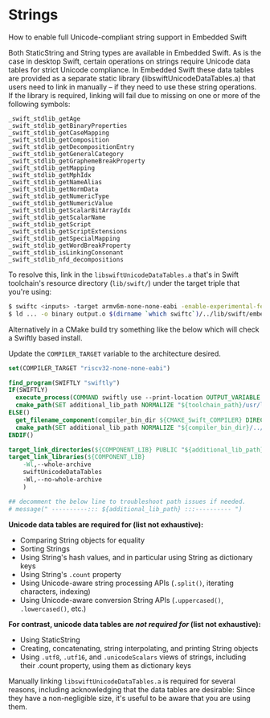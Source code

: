 # Strings

How to enable full Unicode-compliant string support in Embedded Swift

Both StaticString and String types are available in Embedded Swift. As is the case in desktop Swift, certain operations on strings require Unicode data tables for strict Unicode compliance. In Embedded Swift these data tables are provided as a separate static library (libswiftUnicodeDataTables.a) that users need to link in manually – if they need to use these string operations. If the library is required, linking will fail due to missing on one or more of the following symbols:

```
_swift_stdlib_getAge
_swift_stdlib_getBinaryProperties
_swift_stdlib_getCaseMapping
_swift_stdlib_getComposition
_swift_stdlib_getDecompositionEntry
_swift_stdlib_getGeneralCategory
_swift_stdlib_getGraphemeBreakProperty
_swift_stdlib_getMapping
_swift_stdlib_getMphIdx
_swift_stdlib_getNameAlias
_swift_stdlib_getNormData
_swift_stdlib_getNumericType
_swift_stdlib_getNumericValue
_swift_stdlib_getScalarBitArrayIdx
_swift_stdlib_getScalarName
_swift_stdlib_getScript
_swift_stdlib_getScriptExtensions
_swift_stdlib_getSpecialMapping
_swift_stdlib_getWordBreakProperty
_swift_stdlib_isLinkingConsonant
_swift_stdlib_nfd_decompositions
```

To resolve this, link in the `libswiftUnicodeDataTables.a` that's in Swift toolchain's resource directory (`lib/swift/`) under the target triple that you're using:

```bash
$ swiftc <inputs> -target armv6m-none-none-eabi -enable-experimental-feature Embedded -wmo -c -o output.o
$ ld ... -o binary output.o $(dirname `which swiftc`)/../lib/swift/embedded/armv6m-none-none-eabi/libswiftUnicodeDataTables.a
```

Alternatively in a CMake build try something like the below which will check a Swiftly based install.

Update the `COMPILER_TARGET` variable to the architecture desired.

```CMake
set(COMPILER_TARGET "riscv32-none-none-eabi")

find_program(SWIFTLY "swiftly")
IF(SWIFTLY)
  execute_process(COMMAND swiftly use --print-location OUTPUT_VARIABLE toolchain_path OUTPUT_STRIP_TRAILING_WHITESPACE)
  cmake_path(SET additional_lib_path NORMALIZE "${toolchain_path}/usr/lib/swift/embedded/${COMPILER_TARGET}")
ELSE()
  get_filename_component(compiler_bin_dir ${CMAKE_Swift_COMPILER} DIRECTORY)
  cmake_path(SET additional_lib_path NORMALIZE "${compiler_bin_dir}/../lib/swift/embedded/${COMPILER_TARGET}")
ENDIF()

target_link_directories(${COMPONENT_LIB} PUBLIC "${additional_lib_path}")
target_link_libraries(${COMPONENT_LIB}
    -Wl,--whole-archive
    swiftUnicodeDataTables
    -Wl,--no-whole-archive
    )

## decomment the below line to troubleshoot path issues if needed.
# message(" ----------::: ${additional_lib_path} :::---------- ")
```

**Unicode data tables are required for (list not exhaustive):**

- Comparing String objects for equality
- Sorting Strings
- Using String's hash values, and in particular using String as dictionary keys
- Using String's `.count` property
- Using Unicode-aware string processing APIs (`.split()`, iterating characters, indexing)
- Using Unicode-aware conversion String APIs (`.uppercased()`, `.lowercased()`, etc.)

**For contrast, unicode data tables are *not required for* (list not exhaustive):**

- Using StaticString
- Creating, concatenating, string interpolating, and printing String objects
- Using `.utf8`, `.utf16`, and `.unicodeScalars` views of strings, including their .count property, using them as dictionary keys

Manually linking `libswiftUnicodeDataTables.a` is required for several reasons, including acknowledging that the data tables are desirable: Since they have a non-negligible size, it's useful to be aware that you are using them.
